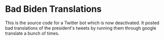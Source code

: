 # Bad Biden Translations
This is the source code for a Twitter bot which is now deactivated. It posted bad translations of the president's tweets by running them through google translate a bunch of times.
